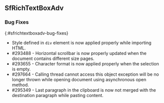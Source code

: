 ## SfRichTextBoxAdv

### Bug Fixes
{:#sfrichtextboxadv-bug-fixes}

* Style defined in `div` element is now applied properly while importing HTML.
* \#293488 - Horizontal scrollbar is now properly updated when the document contains different size pages.
* \#293655 - Character format is now applied properly when the selection is empty.
* \#297664 - Calling thread cannot access this object exception will be no longer thrown while opening document using asynchronous open method.
* \#295349 - Last paragraph in the clipboard is now not merged with the destination paragraph while pasting content.
